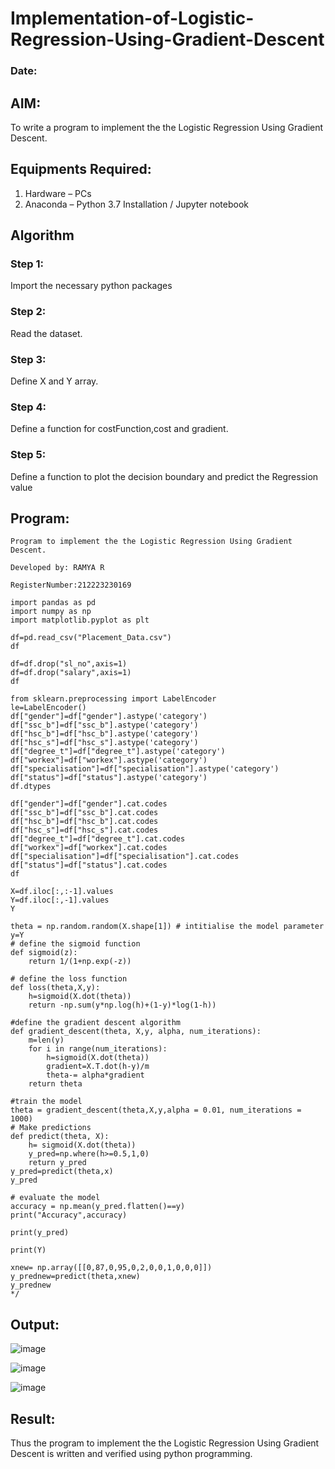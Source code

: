 # Implementation-of-Logistic-Regression-Using-Gradient-Descent
### Date:
## AIM:
To write a program to implement the the Logistic Regression Using Gradient Descent.

## Equipments Required:
1. Hardware – PCs
2. Anaconda – Python 3.7 Installation / Jupyter notebook

## Algorithm
### Step 1:
Import the necessary python packages
### Step 2:
Read the dataset.
### Step 3:
Define X and Y array.
### Step 4:
Define a function for costFunction,cost and gradient.
### Step 5:
Define a function to plot the decision boundary and predict the Regression value 

## Program:
```
Program to implement the the Logistic Regression Using Gradient Descent.

Developed by: RAMYA R

RegisterNumber:212223230169

import pandas as pd
import numpy as np
import matplotlib.pyplot as plt

df=pd.read_csv("Placement_Data.csv")
df

df=df.drop("sl_no",axis=1)
df=df.drop("salary",axis=1)
df

from sklearn.preprocessing import LabelEncoder
le=LabelEncoder()
df["gender"]=df["gender"].astype('category')
df["ssc_b"]=df["ssc_b"].astype('category')
df["hsc_b"]=df["hsc_b"].astype('category')
df["hsc_s"]=df["hsc_s"].astype('category')
df["degree_t"]=df["degree_t"].astype('category')
df["workex"]=df["workex"].astype('category')
df["specialisation"]=df["specialisation"].astype('category')
df["status"]=df["status"].astype('category')
df.dtypes

df["gender"]=df["gender"].cat.codes
df["ssc_b"]=df["ssc_b"].cat.codes
df["hsc_b"]=df["hsc_b"].cat.codes
df["hsc_s"]=df["hsc_s"].cat.codes
df["degree_t"]=df["degree_t"].cat.codes
df["workex"]=df["workex"].cat.codes
df["specialisation"]=df["specialisation"].cat.codes
df["status"]=df["status"].cat.codes
df

X=df.iloc[:,:-1].values
Y=df.iloc[:,-1].values
Y

theta = np.random.random(X.shape[1]) # intitialise the model parameter
y=Y
# define the sigmoid function
def sigmoid(z):
    return 1/(1+np.exp(-z))

# define the loss function
def loss(theta,X,y):
    h=sigmoid(X.dot(theta))
    return -np.sum(y*np.log(h)+(1-y)*log(1-h))

#define the gradient descent algorithm
def gradient_descent(theta, X,y, alpha, num_iterations):
    m=len(y)
    for i in range(num_iterations):
        h=sigmoid(X.dot(theta))
        gradient=X.T.dot(h-y)/m
        theta-= alpha*gradient
    return theta

#train the model
theta = gradient_descent(theta,X,y,alpha = 0.01, num_iterations = 1000)
# Make predictions
def predict(theta, X):
    h= sigmoid(X.dot(theta))
    y_pred=np.where(h>=0.5,1,0)
    return y_pred
y_pred=predict(theta,x)
y_pred

# evaluate the model
accuracy = np.mean(y_pred.flatten()==y)
print("Accuracy",accuracy)

print(y_pred)

print(Y)

xnew= np.array([[0,87,0,95,0,2,0,0,1,0,0,0]])
y_prednew=predict(theta,xnew)
y_prednew
*/
```

## Output:

![image](https://github.com/user-attachments/assets/920f65fd-af63-4383-9519-1d8e60fc86ec)


![image](https://github.com/user-attachments/assets/6356ef6b-a2de-4314-9dbb-ceed841ce63c)


![image](https://github.com/user-attachments/assets/01d7f6f5-f3bf-42dc-af47-39c80962e277)


## Result:
Thus the program to implement the the Logistic Regression Using Gradient Descent is written and verified using python programming.



